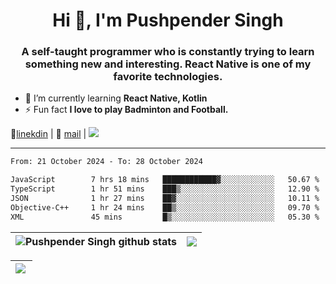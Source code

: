<h1 align="center">Hi 👋, I'm Pushpender Singh</h1>
<h3 align="center">A self-taught programmer who is constantly trying to learn something new and interesting. React Native is one of my favorite technologies.</h3>

- 🌱 I’m currently learning **React Native, Kotlin**
- ⚡ Fun fact **I love to play Badminton and Football.**

👔[linekdin](https://www.linkedin.com/in/pushpender-singh-240061202/) | 📧 [mail](mailto:pushpendersingh694@gmail.com) | 
<a href="https://github.com/pushpender-singh-ap/pushpender-singh-ap">
    <img src="https://komarev.com/ghpvc/?username=pushpender-singh-ap&style=for-the-badge">
</a>


---

<!--START_SECTION:waka-->

```txt
From: 21 October 2024 - To: 28 October 2024

JavaScript        7 hrs 18 mins   ████████████▓░░░░░░░░░░░░   50.67 %
TypeScript        1 hr 51 mins    ███▒░░░░░░░░░░░░░░░░░░░░░   12.90 %
JSON              1 hr 27 mins    ██▓░░░░░░░░░░░░░░░░░░░░░░   10.11 %
Objective-C++     1 hr 24 mins    ██▒░░░░░░░░░░░░░░░░░░░░░░   09.70 %
XML               45 mins         █▒░░░░░░░░░░░░░░░░░░░░░░░   05.30 %
```

<!--END_SECTION:waka-->


| <a><img align="center" src="https://github-readme-stats-iota-ecru-15.vercel.app/api?username=pushpender-singh-ap&show_icons=true&include_all_commits=true&theme=buefy&hide_border=true" alt="Pushpender Singh github stats" /></a> | <a><img align="center" src="https://github-readme-stats-iota-ecru-15.vercel.app/api/top-langs/?username=pushpender-singh-ap&layout=compact&theme=buefy&hide_border=true" /></a> |
| ------------- | ------------- |

| <a> <img align="left" src="https://github-readme-streak-stats.herokuapp.com/?user=pushpender-singh-ap" /></br> </a> |
| ------------- |
